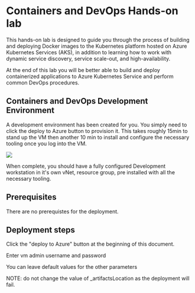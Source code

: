 # Containers and DevOps Hands-on lab
This hands-on lab is designed to guide you through the process of building and deploying Docker images to the Kubernetes platform hosted on Azure Kubernetes Services (AKS), in addition to learning how to work with dynamic service discovery, service scale-out, and high-availability.

At the end of this lab you will be better able to build and deploy containerized applications to Azure Kubernetes Service and perform common DevOps procedures.

## Containers and DevOps Development Environment
A development environment has been created for you.  You simply need to click the deploy to Azure button to provision it.  This takes roughly 15min to stand up the VM then another 10 min to install and configure the necessary tooling once you log into the VM.

<a href="https://portal.azure.com/#create/Microsoft.Template/uri/https%3A%2F%2Fraw.githubusercontent.com%2Fkarlrissland%2FMCW%2DContainers%2Dand%2DDevOps%2Fmaster%2FHands%2Don%2Dlab%2FEnvironments%2FWorkshopEnv.json" target="_blank">
    <img src="http://azuredeploy.net/deploybutton.png"/>
</a>

When complete, you should have a fully configured Development workstation in it's own vNet, resource group, pre installed with all the necessary tooling.

## Prerequisites

There are no prerequistes for the deployment.

## Deployment steps

Click the "deploy to Azure" button at the beginning of this document.

Enter vm admin username and password

You can leave default values for the other parameters

NOTE: do not change the value of _artifactsLocation as the deployment will fail.